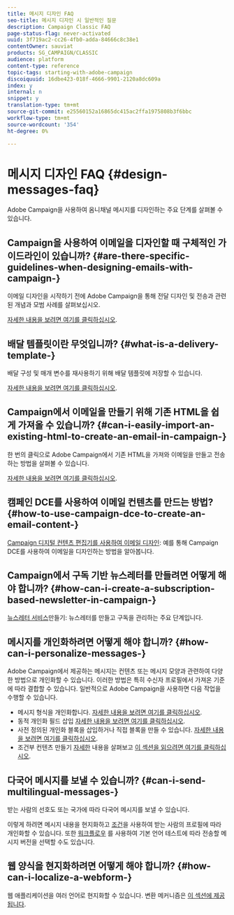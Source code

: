 ```yaml
---
title: 메시지 디자인 FAQ
seo-title: 메시지 디자인 시 일반적인 질문
description: Campaign Classic FAQ
page-status-flag: never-activated
uuid: 3f719ac2-cc26-4fb0-adda-84666c8c38e1
contentOwner: sauviat
products: SG_CAMPAIGN/CLASSIC
audience: platform
content-type: reference
topic-tags: starting-with-adobe-campaign
discoiquuid: 16dbe423-018f-4666-9901-2120a8dc609a
index: y
internal: n
snippet: y
translation-type: tm+mt
source-git-commit: e25560152a16865dc415ac2ffa1975808b3f6bbc
workflow-type: tm+mt
source-wordcount: '354'
ht-degree: 0%

---
```



# 메시지 디자인 FAQ {#design-messages-faq}

Adobe Campaign을 사용하여 옴니채널 메시지를 디자인하는 주요 단계를 살펴볼 수 있습니다.

## Campaign을 사용하여 이메일을 디자인할 때 구체적인 가이드라인이 있습니까? {#are-there-specific-guidelines-when-designing-emails-with-campaign-}

이메일 디자인을 시작하기 전에 Adobe Campaign을 통해 전달 디자인 및 전송과 관련된 개념과 모범 사례를 살펴보십시오.

[자세한 내용을 보려면 여기를 클릭하십시오](https://docs.campaign.adobe.com/doc/AC/getting_started/EN/deliveryBestPractices.html).

## 배달 템플릿이란 무엇입니까? {#what-is-a-delivery-template-}

배달 구성 및 매개 변수를 재사용하기 위해 배달 템플릿에 저장할 수 있습니다.

[자세한 내용을 보려면 여기를 클릭하십시오](../../delivery/using/about-templates.md).

## Campaign에서 이메일을 만들기 위해 기존 HTML을 쉽게 가져올 수 있습니까? {#can-i-easily-import-an-existing-html-to-create-an-email-in-campaign-}

한 번의 클릭으로 Adobe Campaign에서 기존 HTML을 가져와 이메일을 만들고 전송하는 방법을 살펴볼 수 있습니다.

[자세한 내용을 보려면 여기를 클릭하십시오](../../delivery/using/defining-the-email-content.md#message-content).

## 캠페인 DCE를 사용하여 이메일 컨텐츠를 만드는 방법? {#how-to-use-campaign-dce-to-create-an-email-content-}

[Campaign 디지털 컨텐츠 편집기를 사용하여 이메일 디자인](../../web/using/use-case--creating-an-email-delivery.md): 예를 통해 Campaign DCE를 사용하여 이메일을 디자인하는 방법을 알아봅니다.

## Campaign에서 구독 기반 뉴스레터를 만들려면 어떻게 해야 합니까? {#how-can-i-create-a-subscription-based-newsletter-in-campaign-}

[뉴스레터 서비스](../../delivery/using/managing-subscriptions.md)만들기: 뉴스레터를 만들고 구독을 관리하는 주요 단계입니다.

## 메시지를 개인화하려면 어떻게 해야 합니까? {#how-can-i-personalize-messages-}

Adobe Campaign에서 제공하는 메시지는 컨텐츠 또는 메시지 모양과 관련하여 다양한 방법으로 개인화할 수 있습니다. 이러한 방법은 특히 수신자 프로필에서 가져온 기준에 따라 결합할 수 있습니다. 일반적으로 Adobe Campaign을 사용하면 다음 작업을 수행할 수 있습니다.

* 메시지 형식을 개인화합니다. [자세한 내용을 보려면 여기를 클릭하십시오](../../delivery/using/defining-the-email-content.md#message-content).
* 동적 개인화 필드 삽입 [자세한 내용을 보려면 여기를 클릭하십시오](../../delivery/using/personalization-fields.md).
* 사전 정의된 개인화 블록을 삽입하거나 직접 블록을 만들 수 있습니다. [자세한 내용을 보려면 여기를 클릭하십시오](../../delivery/using/personalization-blocks.md).
* 조건부 컨텐츠 만들기 [자세한](../../delivery/using/conditional-content.md) 내용을 살펴보고 [이 섹션을 읽으려면 여기를 클릭하십시오](../../delivery/using/conditional-content.md).

## 다국어 메시지를 보낼 수 있습니까? {#can-i-send-multilingual-messages-}

받는 사람의 선호도 또는 국가에 따라 다국어 메시지를 보낼 수 있습니다.

이렇게 하려면 메시지 내용을 현지화하고 [조건](../../delivery/using/conditional-content.md)을 사용하여 받는 사람의 프로필에 따라 개인화할 수 있습니다. 또한 [워크플로우](../../workflow/using/split.md) 를 사용하여 기본 언어 테스트에 따라 전송할 메시지 버전을 선택할 수도 있습니다.

## 웹 양식을 현지화하려면 어떻게 해야 합니까? {#how-can-i-localize-a-webform-}

웹 애플리케이션을 여러 언어로 현지화할 수 있습니다. 변환 메커니즘은 [이 섹션에 제공됩니다](../../web/using/translating-a-web-form.md).
